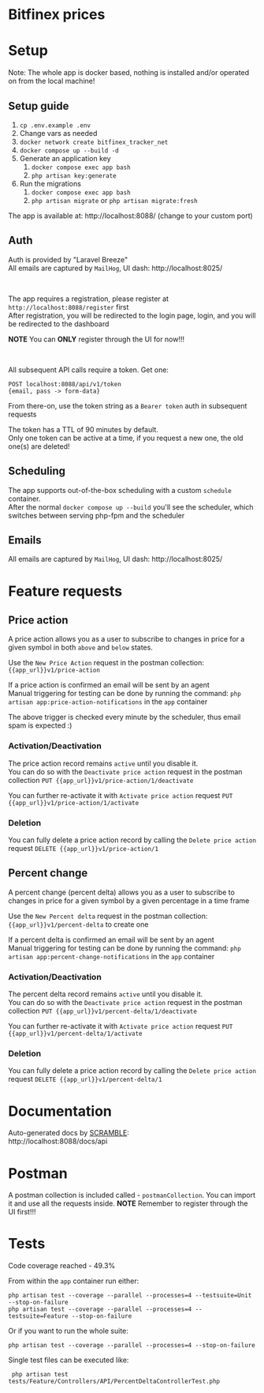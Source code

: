 # Bitfinex prices

# Setup

Note: The whole app is docker based, nothing is installed and/or operated on from the local machine!

## Setup guide

1. `cp .env.example .env`
2. Change vars as needed
3. `docker network create bitfinex_tracker_net`
4. `docker compose up --build -d`
5. Generate an application key
    1. `docker compose exec app bash`
    2. `php artisan key:generate`
6. Run the migrations
    1. `docker compose exec app bash`
    2. `php artisan migrate` or `php artisan migrate:fresh`

The app is available at: http://localhost:8088/ (change to your custom port)

## Auth

Auth is provided by "Laravel Breeze" <br>
All emails are captured by `MailHog`, UI dash: http://localhost:8025/

<br>

The app requires a registration, please register at `http://localhost:8088/register` first <br>
After registration, you will be redirected to the login page, login, and you will be redirected to the dashboard

**NOTE** You can **ONLY** register through the UI for now!!!

<br>

All subsequent API calls require a token. Get one:

```text
POST localhost:8088/api/v1/token
{email, pass -> form-data}
```

From there-on, use the token string as a `Bearer token` auth in subsequent requests

The token has a TTL of 90 minutes by default. <br>
Only one token can be active at a time, if you request a new one, the old one(s) are deleted!

## Scheduling

The app supports out-of-the-box scheduling with a custom `schedule` container. <br>
After the normal `docker compose up --build` you'll see the scheduler, which switches between
serving php-fpm and the scheduler<br>

## Emails

All emails are captured by `MailHog`, UI dash: http://localhost:8025/

# Feature requests

## Price action

A price action allows you as a user to subscribe to changes in price for a given symbol
in both `above` and `below` states. <br>

Use the `New Price Action` request in the postman collection: `{{app_url}}v1/price-action`

If a price action is confirmed an email will be sent by an agent<br>
Manual triggering for testing can be done by running the command: `php artisan app:price-action-notifications` in the
`app` container

The above trigger is checked every minute by the scheduler, thus email spam is expected :)

### Activation/Deactivation

The price action record remains `active` until you disable it. <br>
You can do so with the `Deactivate price action` request in the postman collection
`PUT {{app_url}}v1/price-action/1/deactivate`

You can further re-activate it with `Activate price action` request
`PUT {{app_url}}v1/price-action/1/activate`

### Deletion

You can fully delete a price action record by calling the `Delete price action` request
`DELETE {{app_url}}v1/price-action/1`

## Percent change

A percent change (percent delta) allows you as a user to subscribe to changes in price for a given symbol
by a given percentage in a time frame<br>

Use the `New Percent delta` request in the postman collection: `{{app_url}}v1/percent-delta`
to create one

If a percent delta is confirmed an email will be sent by an agent<br>
Manual triggering for testing can be done by running the command: `php artisan app:percent-change-notifications` in the
`app` container

### Activation/Deactivation

The percent delta record remains `active` until you disable it. <br>
You can do so with the `Deactivate price action` request in the postman collection
`PUT {{app_url}}v1/percent-delta/1/deactivate`

You can further re-activate it with `Activate price action` request
`PUT {{app_url}}v1/percent-delta/1/activate`

### Deletion

You can fully delete a price action record by calling the `Delete price action` request
`DELETE {{app_url}}v1/percent-delta/1`

# Documentation
Auto-generated docs by <a href="https://scramble.dedoc.co/">SCRAMBLE</a>: <br> http://localhost:8088/docs/api

# Postman
A postman collection is included called - `postmanCollection`. You can import it and use all the requests inside. 
**NOTE** Remember to register through the UI first!!!

# Tests
Code coverage reached - 49.3%

From within the `app` container run either:
```text
php artisan test --coverage --parallel --processes=4 --testsuite=Unit --stop-on-failure
php artisan test --coverage --parallel --processes=4 --testsuite=Feature --stop-on-failure
```

Or if you want to run the whole suite:
```text
php artisan test --coverage --parallel --processes=4 --stop-on-failure
```

Single test files can be executed like:
```text
 php artisan test tests/Feature/Controllers/API/PercentDeltaControllerTest.php
```
